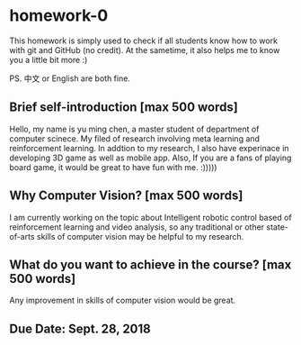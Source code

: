 # homework-0
This homework is simply used to check if all students know how to work with git and GitHub (no credit).
At the sametime, it also helps me to know you a little bit more :)

PS. 中文 or English are both fine.

## Brief self-introduction [max 500 words]
Hello, my name is yu ming chen, a master student of department of computer scinece. My filed of research involving meta learning and reinforcement learning. In addtion to my research, I also have experinace in developing 3D game as well as mobile app.
Also, If you are a fans of playing board game, it would be great to have fun with me. :)))))


## Why Computer Vision? [max 500 words]
I am currently working on the topic about Intelligent robotic control based of reinforcement learning and video analysis, so any traditional or other state-of-arts skills of computer vision may be helpful to my research.

## What do you want to achieve in the course? [max 500 words]
Any improvement in skills of computer vision would be great.

## Due Date: Sept. 28, 2018

